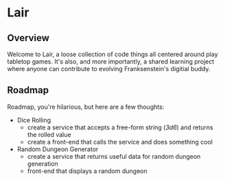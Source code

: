 # Lair

## Overview

Welcome to Lair, a loose collection of code things all centered around play tabletop games. It's also, and more importantly, a shared learning project where anyone can contribute to evolving Franksenstein's digitial buddy.

## Roadmap

Roadmap, you're hilarious, but here are a few thoughts:

- Dice Rolling
  - create a service that accepts a free-form string (_3d6_) and returns the rolled value
  - create a front-end that calls the service and does something cool
- Random Dungeon Generator
  - create a service that returns useful data for random dungeon generation
  - front-end that displays a random dungeon
